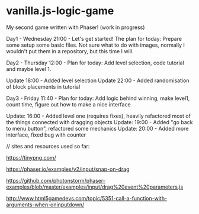 # vanilla.js-logic-game
My second game written with Phaser! (work in progress)

Day1 - Wednesday 21:00 - Let's get started! The plan for today: Prepare some setup some basic files.
Not sure what to do with images, normally I wouldn't put them in a repository, but this time I will.

Day2 - Thursday 12:00 - Plan for today: Add level selection, code tutorial and maybe level 1.

Update 18:00 - Added level selection
Update 22:00 - Added randomisation of block placements in tutorial

Day3 - Friday 11:40 - Plan for today: Add logic behind winning, make level1, count time, figure out how to make a nice interface

Update: 16:00 - Added level one (requires fixes), heavily refactored most of the things connected with dragging objects
Update: 19:00 - Added "go back to menu button", refactored some mechanics
Update: 20:00 - Added more interface, fixed bug with counter

// sites and resources used so far:

 https://tinypng.com/

 https://phaser.io/examples/v2/input/snap-on-drag

 https://github.com/photonstorm/phaser-examples/blob/master/examples/input/drag%20event%20parameters.js

 http://www.html5gamedevs.com/topic/5351-call-a-function-with-arguments-when-oninputdown/